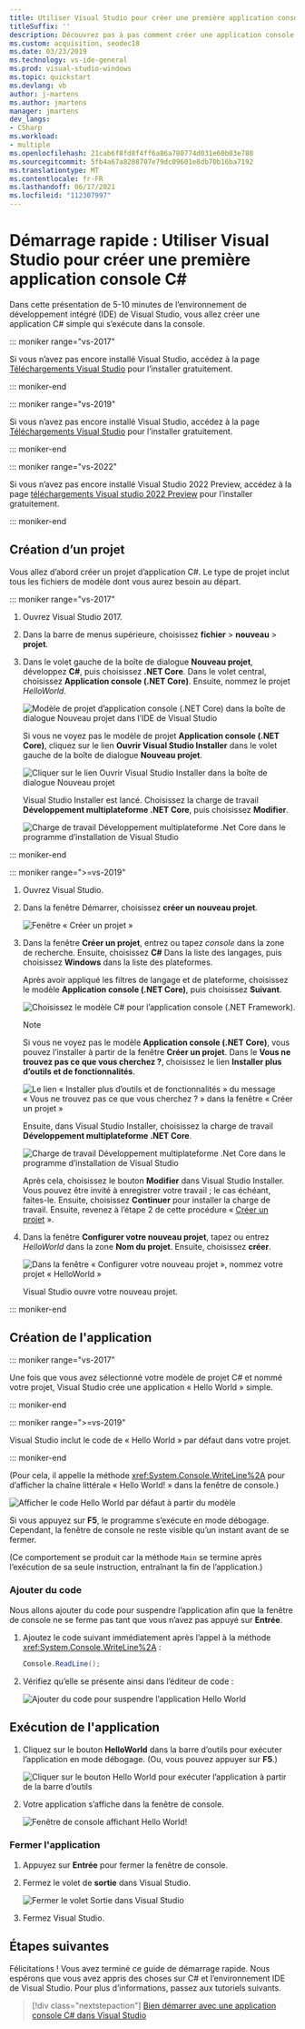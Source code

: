 ```yaml
---
title: Utiliser Visual Studio pour créer une première application console C#
titleSuffix: ''
description: Découvrez pas à pas comment créer une application console Hello World simple dans Visual Studio, en C#.
ms.custom: acquisition, seodec18
ms.date: 03/23/2019
ms.technology: vs-ide-general
ms.prod: visual-studio-windows
ms.topic: quickstart
ms.devlang: vb
author: j-martens
ms.author: jmartens
manager: jmartens
dev_langs:
- CSharp
ms.workload:
- multiple
ms.openlocfilehash: 21cab6f8fd8f4ff6a86a780774d031e60b03e780
ms.sourcegitcommit: 5fb4a67a8208707e79dc09601e8db70b16ba7192
ms.translationtype: MT
ms.contentlocale: fr-FR
ms.lasthandoff: 06/17/2021
ms.locfileid: "112307997"
---
```

# <a name="quickstart-use-visual-studio-to-create-your-first-c-console-app"></a>Démarrage rapide : Utiliser Visual Studio pour créer une première application console C#

Dans cette présentation de 5-10 minutes de l’environnement de développement intégré (IDE) de Visual Studio, vous allez créer une application C# simple qui s’exécute dans la console.

::: moniker range="vs-2017"

Si vous n’avez pas encore installé Visual Studio, accédez à la page [Téléchargements Visual Studio](https://visualstudio.microsoft.com/vs/older-downloads/?utm_medium=microsoft&utm_source=docs.microsoft.com&utm_campaign=vs+2017+download) pour l’installer gratuitement.

::: moniker-end

::: moniker range="vs-2019"

Si vous n’avez pas encore installé Visual Studio, accédez à la page [Téléchargements Visual Studio](https://visualstudio.microsoft.com/downloads) pour l’installer gratuitement.

::: moniker-end

::: moniker range="vs-2022"

Si vous n’avez pas encore installé Visual Studio 2022 Preview, accédez à la page [téléchargements Visual studio 2022 Preview](https://visualstudio.microsoft.com/vs/preview/vs2022) pour l’installer gratuitement.

::: moniker-end

## <a name="create-a-project"></a>Création d’un projet

Vous allez d’abord créer un projet d’application C#. Le type de projet inclut tous les fichiers de modèle dont vous aurez besoin au départ.

::: moniker range="vs-2017"

1. Ouvrez Visual Studio 2017.

2. Dans la barre de menus supérieure, choisissez **fichier** > **nouveau** > **projet**.

3. Dans le volet gauche de la boîte de dialogue **Nouveau projet**, développez **C#**, puis choisissez **.NET Core**. Dans le volet central, choisissez **Application console (.NET Core)**. Ensuite, nommez le projet *HelloWorld*.

   ![Modèle de projet d’application console (.NET Core) dans la boîte de dialogue Nouveau projet dans l’IDE de Visual Studio](../ide/media/new-project-csharp-dotnetcore-helloworld-console-app.png)

     Si vous ne voyez pas le modèle de projet **Application console (.NET Core)**, cliquez sur le lien **Ouvrir Visual Studio Installer** dans le volet gauche de la boîte de dialogue **Nouveau projet**.

   ![Cliquer sur le lien Ouvrir Visual Studio Installer dans la boîte de dialogue Nouveau projet](../ide/media/csharp-open-visual-studio-installer-hello-world.png)

     Visual Studio Installer est lancé. Choisissez la charge de travail **Développement multiplateforme .NET Core**, puis choisissez **Modifier**.

     ![Charge de travail Développement multiplateforme .Net Core dans le programme d’installation de Visual Studio](../ide/media/dot-net-core-xplat-dev-workload.png)

::: moniker-end

::: moniker range=">=vs-2019"

1. Ouvrez Visual Studio.

1. Dans la fenêtre Démarrer, choisissez **créer un nouveau projet**.

   ![Fenêtre « Créer un projet »](../get-started/media/vs-2019/create-new-project-dark-theme.png)

1. Dans la fenêtre **Créer un projet**, entrez ou tapez *console* dans la zone de recherche. Ensuite, choisissez **C#** Dans la liste des langages, puis choisissez **Windows** dans la liste des plateformes. 

   Après avoir appliqué les filtres de langage et de plateforme, choisissez le modèle **Application console (.NET Core)**, puis choisissez **Suivant**.

   ![Choisissez le modèle C# pour l’application console (.NET Framework).](../get-started/csharp/media/vs-2019/csharp-create-new-project-search-console-net-core-filtered.png)

   > [!NOTE]
   > Si vous ne voyez pas le modèle **Application console (.NET Core)**, vous pouvez l’installer à partir de la fenêtre **Créer un projet**. Dans le **Vous ne trouvez pas ce que vous cherchez ?**, choisissez le lien **Installer plus d’outils et de fonctionnalités**.
   >
   > ![Le lien « Installer plus d’outils et de fonctionnalités » du message « Vous ne trouvez pas ce que vous cherchez ? » dans la fenêtre « Créer un projet »](../get-started/media/vs-2019/not-finding-what-looking-for.png) 
   > 
   > Ensuite, dans Visual Studio Installer, choisissez la charge de travail **Développement multiplateforme .NET Core**.
   >
   > ![Charge de travail Développement multiplateforme .Net Core dans le programme d’installation de Visual Studio](./media/dot-net-core-xplat-dev-workload.png)
   >
   > Après cela, choisissez le bouton **Modifier** dans Visual Studio Installer. Vous pouvez être invité à enregistrer votre travail ; le cas échéant, faites-le. Ensuite, choisissez **Continuer** pour installer la charge de travail. Ensuite, revenez à l’étape 2 de cette procédure « [Créer un projet](#create-a-project) ».

1. Dans la fenêtre **Configurer votre nouveau projet**, tapez ou entrez *HelloWorld* dans la zone **Nom du projet**. Ensuite, choisissez **créer**.

   ![Dans la fenêtre « Configurer votre nouveau projet », nommez votre projet « HelloWorld »](../get-started/csharp/media/vs-2019/csharp-name-your-helloworld-project.png)

   Visual Studio ouvre votre nouveau projet.
   
::: moniker-end

## <a name="create-the-application"></a>Création de l'application

::: moniker range="vs-2017"

Une fois que vous avez sélectionné votre modèle de projet C# et nommé votre projet, Visual Studio crée une application « Hello World » simple.

::: moniker-end

::: moniker range=">=vs-2019"

Visual Studio inclut le code de « Hello World » par défaut dans votre projet.

::: moniker-end

(Pour cela, il appelle la méthode <xref:System.Console.WriteLine%2A> pour d’afficher la chaîne littérale « Hello World! » dans la fenêtre de console.)

   ![Afficher le code Hello World par défaut à partir du modèle](../ide/media/csharp-console-helloworld-template.png)

Si vous appuyez sur **F5**, le programme s’exécute en mode débogage. Cependant, la fenêtre de console ne reste visible qu’un instant avant de se fermer.

(Ce comportement se produit car la méthode `Main` se termine après l’exécution de sa seule instruction, entraînant la fin de l’application.)

### <a name="add-some-code"></a>Ajouter du code

Nous allons ajouter du code pour suspendre l’application afin que la fenêtre de console ne se ferme pas tant que vous n’avez pas appuyé sur **Entrée**.

1. Ajoutez le code suivant immédiatement après l’appel à la méthode <xref:System.Console.WriteLine%2A> :

   ```csharp
   Console.ReadLine();
   ```

1. Vérifiez qu’elle se présente ainsi dans l’éditeur de code :

   ![Ajouter du code pour suspendre l’application Hello World](../ide/media/csharp-console-helloworld-add-code.png)

## <a name="run-the-application"></a>Exécution de l'application

1. Cliquez sur le bouton **HelloWorld** dans la barre d’outils pour exécuter l’application en mode débogage. (Ou, vous pouvez appuyer sur **F5**.)

   ![Cliquer sur le bouton Hello World pour exécuter l’application à partir de la barre d’outils](../ide/media/csharp-console-hello-world-button.png)

1. Votre application s’affiche dans la fenêtre de console.

   ![Fenêtre de console affichant Hello World!](../ide/media/csharp-console-hello-world.png)

### <a name="close-the-application"></a>Fermer l'application

1. Appuyez sur **Entrée** pour fermer la fenêtre de console.

1. Fermez le volet de **sortie** dans Visual Studio.

   ![Fermer le volet Sortie dans Visual Studio](../ide/media/csharp-hello-world-close-output-pane.png)

1. Fermez Visual Studio.

## <a name="next-steps"></a>Étapes suivantes

Félicitations ! Vous avez terminé ce guide de démarrage rapide. Nous espérons que vous avez appris des choses sur C# et l’environnement IDE de Visual Studio. Pour plus d’informations, passez aux tutoriels suivants.

> [!div class="nextstepaction"]
> [Bien démarrer avec une application console C# dans Visual Studio](../get-started/csharp/tutorial-console.md)
